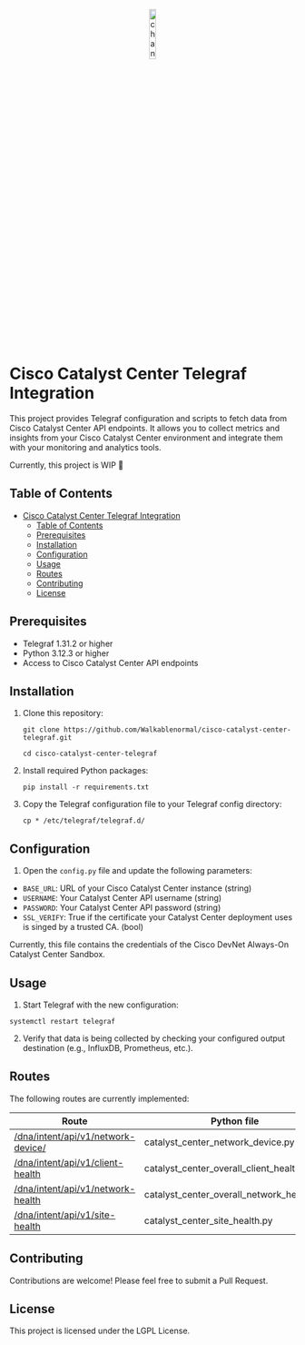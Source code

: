 <p align="center">
  <img src="https://github.com/user-attachments/assets/e1a94f9f-e6b0-445d-adf3-ec5b65abadea" alt="channels4_profile" width="15%">
</p>

# Cisco Catalyst Center Telegraf Integration

This project provides Telegraf configuration and scripts to fetch data from Cisco Catalyst Center API endpoints. It allows you to collect metrics and insights from your Cisco Catalyst Center environment and integrate them with your monitoring and analytics tools.

Currently, this project is WIP 🚧

## Table of Contents

- [Cisco Catalyst Center Telegraf Integration](#cisco-catalyst-center-telegraf-integration)
  - [Table of Contents](#table-of-contents)
  - [Prerequisites](#prerequisites)
  - [Installation](#installation)
  - [Configuration](#configuration)
  - [Usage](#usage)
  - [Routes](#routes)
  - [Contributing](#contributing)
  - [License](#license)

## Prerequisites

- Telegraf 1.31.2 or higher
- Python 3.12.3 or higher
- Access to Cisco Catalyst Center API endpoints

## Installation

1. Clone this repository:

    ```git clone https://github.com/Walkablenormal/cisco-catalyst-center-telegraf.git```
  
    ```cd cisco-catalyst-center-telegraf```
2. Install required Python packages:
  
   ```pip install -r requirements.txt```
  
3. Copy the Telegraf configuration file to your Telegraf config directory:

   ```cp * /etc/telegraf/telegraf.d/```

## Configuration

1. Open the `config.py` file and update the following parameters:

- `BASE_URL`: URL of your Cisco Catalyst Center instance (string)
- `USERNAME`: Your Catalyst Center API username (string)
- `PASSWORD`: Your Catalyst Center API password (string)
- `SSL_VERIFY`: True if the certificate your Catalyst Center deployment uses is singed by a trusted CA. (bool)

Currently, this file contains the credentials of the Cisco DevNet Always-On Catalyst Center Sandbox.

## Usage

1. Start Telegraf with the new configuration:

  ```systemctl restart telegraf```
  
2. Verify that data is being collected by checking your configured output destination (e.g., InfluxDB, Prometheus, etc.).

## Routes

The following routes are currently implemented:

| Route       | Python file     | Telegraf config |
| ----- | ----------- | --------------- |
|[/dna/intent/api/v1/network-device/](https://developer.cisco.com/docs/dna-center/get-device-list/)|catalyst_center_network_device.py|catalyst_center_network_device.conf|
|[/dna/intent/api/v1/client-health](https://developer.cisco.com/docs/dna-center/get-overall-client-health/)|catalyst_center_overall_client_health.py|catalyst_center_overall_client_health.conf|
|[/dna/intent/api/v1/network-health](https://developer.cisco.com/docs/dna-center/get-overall-network-health/)|catalyst_center_overall_network_health.py|catalyst_center_overall_network_health.conf|
|[/dna/intent/api/v1/site-health](https://developer.cisco.com/docs/dna-center/get-site-health/)|catalyst_center_site_health.py|catalyst_center_site_health.conf|

## Contributing

Contributions are welcome! Please feel free to submit a Pull Request.

## License

This project is licensed under the LGPL License.
